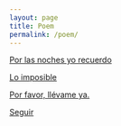 ```yaml
---
layout: page
title: Poem
permalink: /poem/
---
```


[Por las noches yo recuerdo](/blog/poem/por-las-noches-yo-recuerdo.html)

[Lo imposible](/blog/poem/2018-11-04-lo-imposible.html)

[Por favor, llévame ya.](/blog/poem/2018-11-09-por-favor-llevame-ya.html)

[Seguir](/blog/poem/2019-01-29-seguir.html)
